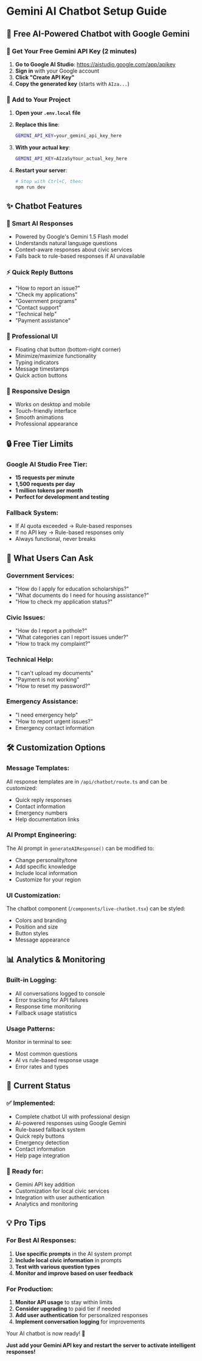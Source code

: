 # Gemini AI Chatbot Setup Guide

## 🤖 Free AI-Powered Chatbot with Google Gemini

### 🚀 Get Your Free Gemini API Key (2 minutes)

1. **Go to Google AI Studio**: https://aistudio.google.com/app/apikey
2. **Sign in** with your Google account
3. **Click "Create API Key"** 
4. **Copy the generated key** (starts with `AIza...`)

### 🔧 Add to Your Project

1. **Open your `.env.local` file**
2. **Replace this line**:
   ```bash
   GEMINI_API_KEY=your_gemini_api_key_here
   ```
   
3. **With your actual key**:
   ```bash
   GEMINI_API_KEY=AIzaSyYour_actual_key_here
   ```

4. **Restart your server**:
   ```powershell
   # Stop with Ctrl+C, then:
   npm run dev
   ```

## ✨ Chatbot Features

### **🎯 Smart AI Responses**
- Powered by Google's Gemini 1.5 Flash model
- Understands natural language questions
- Context-aware responses about civic services
- Falls back to rule-based responses if AI unavailable

### **⚡ Quick Reply Buttons**
- "How to report an issue?"
- "Check my applications"  
- "Government programs"
- "Contact support"
- "Technical help"
- "Payment assistance"

### **🎨 Professional UI**
- Floating chat button (bottom-right corner)
- Minimize/maximize functionality
- Typing indicators
- Message timestamps
- Quick action buttons

### **📱 Responsive Design**
- Works on desktop and mobile
- Touch-friendly interface
- Smooth animations
- Professional appearance

## 🔒 Free Tier Limits

### **Google AI Studio Free Tier:**
- **15 requests per minute**
- **1,500 requests per day** 
- **1 million tokens per month**
- **Perfect for development and testing**

### **Fallback System:**
- If AI quota exceeded → Rule-based responses
- If no API key → Rule-based responses only
- Always functional, never breaks

## 🎉 What Users Can Ask

### **Government Services:**
- "How do I apply for education scholarships?"
- "What documents do I need for housing assistance?"
- "How to check my application status?"

### **Civic Issues:**
- "How do I report a pothole?"
- "What categories can I report issues under?"
- "How to track my complaint?"

### **Technical Help:**
- "I can't upload my documents"
- "Payment is not working"
- "How to reset my password?"

### **Emergency Assistance:**
- "I need emergency help"
- "How to report urgent issues?"
- Emergency contact information

## 🛠️ Customization Options

### **Message Templates:**
All response templates are in `/api/chatbot/route.ts` and can be customized:

- Quick reply responses
- Contact information
- Emergency numbers
- Help documentation links

### **AI Prompt Engineering:**
The AI prompt in `generateAIResponse()` can be modified to:
- Change personality/tone
- Add specific knowledge
- Include local information
- Customize for your region

### **UI Customization:**
The chatbot component (`/components/live-chatbot.tsx`) can be styled:
- Colors and branding
- Position and size
- Button styles
- Message appearance

## 📊 Analytics & Monitoring

### **Built-in Logging:**
- All conversations logged to console
- Error tracking for API failures
- Response time monitoring
- Fallback usage statistics

### **Usage Patterns:**
Monitor in terminal to see:
- Most common questions
- AI vs rule-based response usage
- Error rates and types

## 🎯 Current Status

### ✅ **Implemented:**
- Complete chatbot UI with professional design
- AI-powered responses using Google Gemini
- Rule-based fallback system
- Quick reply buttons
- Emergency detection
- Contact information
- Help page integration

### 🔄 **Ready for:**
- Gemini API key addition
- Customization for local civic services
- Integration with user authentication
- Analytics and monitoring

## 💡 Pro Tips

### **For Best AI Responses:**
1. **Use specific prompts** in the AI system prompt
2. **Include local civic information** in prompts
3. **Test with various question types**
4. **Monitor and improve based on user feedback**

### **For Production:**
1. **Monitor API usage** to stay within limits
2. **Consider upgrading** to paid tier if needed
3. **Add user authentication** for personalized responses
4. **Implement conversation logging** for improvements

Your AI chatbot is now ready! 🚀

**Just add your Gemini API key and restart the server to activate intelligent responses!**
